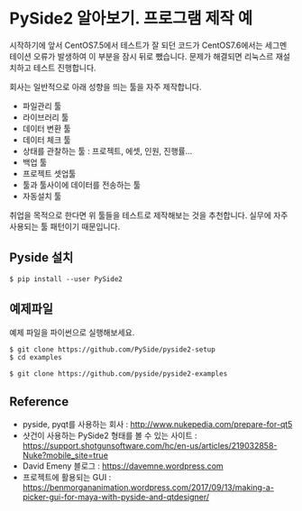 # PySide2 알아보기. 프로그램 제작 예

시작하기에 앞서 CentOS7.5에서 테스트가 잘 되던 코드가 CentOS7.6에서는 세그멘테이션 오류가 발생하여 이 부분을 잠시 뒤로 뺐습니다.
문제가 해결되면 리눅스르 재설치하고 테스트 진행합니다.

회사는 일반적으로 아래 성향을 띄는 툴을 자주 제작합니다.
- 파일관리 툴
- 라이브러리 툴
- 데이터 변환 툴
- 데이터 체크 툴
- 상태를 관찰하는 툴 : 프로젝트, 에셋, 인원, 진행률...
- 백업 툴
- 프로젝트 셋업툴
- 툴과 툴사이에 데이터를 전송하는 툴
- 자동설치 툴

취업을 목적으로 한다면 위 툴들을 테스트로 제작해보는 것을 추천합니다.
실무에 자주 사용되는 툴 패턴이기 때문입니다.

## Pyside 설치

```
$ pip install --user PySide2
```

## 예제파일
예제 파일을 파이썬으로 실행해보세요.

```bash
$ git clone https://github.com/PySide/pyside2-setup
$ cd examples
```

```
$ git clone https://github.com/pyside/pyside2-examples
```

## Reference
- pyside, pyqt를 사용하는 회사 : http://www.nukepedia.com/prepare-for-qt5
- 샷건이 사용하는 PySide2 형태를 볼 수 있는 사이트 : https://support.shotgunsoftware.com/hc/en-us/articles/219032858-Nuke?mobile_site=true
- David Emeny 블로그 : https://davemne.wordpress.com
- 프로젝트에 활용되는 GUI : https://benmorgananimation.wordpress.com/2017/09/13/making-a-picker-gui-for-maya-with-pyside-and-qtdesigner/
